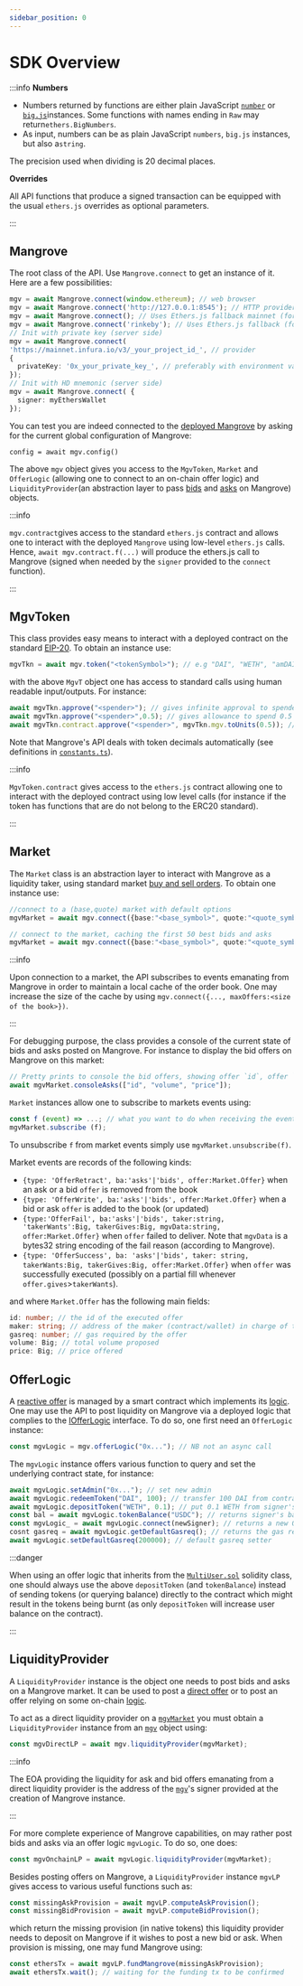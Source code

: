 ```yaml
---
sidebar_position: 0
---
```


# SDK Overview

:::info **Numbers**

* Numbers returned by functions are either plain JavaScript [`number`](https://developer.mozilla.org/fr/docs/Web/JavaScript/Reference/Global\_Objects/Number) or [`big.js`](https://github.com/MikeMcl/big.js/)instances. Some functions with names ending in `Raw` may return`ethers.BigNumbers`.
* As input, numbers can be as plain JavaScript `numbers`, `big.js` instances, but also a`string`.

The precision used when dividing is 20 decimal places.

**Overrides**

All API functions that produce a signed transaction can be equipped with the usual `ethers.js` overrides as optional parameters.

:::

## Mangrove

The root class of the API. Use `Mangrove.connect` to get an instance of it. Here are a few possibilities:

```typescript
mgv = await Mangrove.connect(window.ethereum); // web browser
mgv = await Mangrove.connect('http://127.0.0.1:8545'); // HTTP provider
mgv = await Mangrove.connect(); // Uses Ethers.js fallback mainnet (for testing only)
mgv = await Mangrove.connect('rinkeby'); // Uses Ethers.js fallback (for testing only)
// Init with private key (server side)
mgv = await Mangrove.connect(
'https://mainnet.infura.io/v3/_your_project_id_', // provider
{
  privateKey: '0x_your_private_key_', // preferably with environment variable
});
// Init with HD mnemonic (server side)
mgv = await Mangrove.connect( {
  signer: myEthersWallet
});
```

You can test you are indeed connected to the [deployed Mangrove](../../addresses/contract-addresses.md) by asking for the current global configuration of Mangrove:

`config = await mgv.config()`

The above `mgv` object gives you access to the `MgvToken`, `Market` and `OfferLogic` (allowing one to connect to an on-chain offer logic) and `LiquidityProvider`(an abstraction layer to pass [bids](https://www.investopedia.com/terms/b/bid.asp) and [asks](https://www.investopedia.com/terms/a/ask.asp) on Mangrove) objects.

:::info

`mgv.contract`gives access to the standard `ethers.js` contract and allows one to interact with the deployed `Mangrove` using low-level `ethers.js` calls. Hence, `await mgv.contract.f(...)` will produce the ethers.js call to Mangrove (signed when needed by the `signer` provided to the `connect` function).

:::

## MgvToken

This class provides easy means to interact with a deployed contract on the standard [EIP-20](https://eips.ethereum.org/EIPS/eip-20). To obtain an instance use:

```javascript
mgvTkn = await mgv.token("<tokenSymbol>"); // e.g "DAI", "WETH", "amDAI", etc.
```

with the above `MgvT` object one has access to standard calls using human readable input/outputs. For instance:

```javascript
await mgvTkn.approve("<spender>"); // gives infinite approval to spender
await mgvTkn.approve("<spender>",0.5); // gives allowance to spend 0.5 token units to spender
await mgvTkn.contract.approve("<spender>", mgvTkn.mgv.toUnits(0.5)); // ethers.js call
```

Note that Mangrove's API deals with token decimals automatically (see definitions in [`constants.ts`](https://github.com/mangrovedao/mangrove/blob/master/packages/mangrove.js/src/constants.ts)).

:::info

`MgvToken.contract` gives access to the `ethers.js` contract allowing one to interact with the deployed contract using low level calls (for instance if the token has functions that are do not belong to the ERC20 standard).

:::

## Market

The `Market` class is an abstraction layer to interact with Mangrove as a liquidity taker, using standard market [buy and sell orders](../guides/sell-and-buy-orders.md). To obtain one instance use:

```typescript
//connect to a (base,quote) market with default options
mgvMarket = await mgv.connect({base:"<base_symbol>", quote:"<quote_symbol>"});

// connect to the market, caching the first 50 best bids and asks
mgvMarket = await mgv.connect({base:"<base_symbol>", quote:"<quote_symbol>", maxOffers: 50});
```

:::info

Upon connection to a market, the API subscribes to events emanating from Mangrove in order to maintain a local cache of the order book. One may increase the size of the cache by using `mgv.connect({..., maxOffers:<size of the book>})`.

:::

For debugging purpose, the class provides a console of the current state of bids and asks posted on Mangrove. For instance to display the bid offers on Mangrove on this market:

```typescript
// Pretty prints to console the bid offers, showing offer `id`, offer `volume` and offer `price
await mgvMarket.consoleAsks(["id", "volume", "price"]);
```

`Market` instances allow one to subscribe to markets events using:

```javascript
const f (event) => ...; // what you want to do when receiving the event 
mgvMarket.subscribe (f);
```

To unsubscribe `f` from market events simply use `mgvMarket.unsubscribe(f)`.

Market events are records of the following kinds:

* `{type: 'OfferRetract', ba:'asks'|'bids', offer:Market.Offer}` when an ask or a bid `offer` is removed from the book
* `{type: 'OfferWrite', ba:'asks'|'bids', offer:Market.Offer}` when a bid or ask `offer` is added to the book (or updated)
* `{type:'OfferFail', ba:'asks'|'bids', taker:string, 'takerWants':Big, takerGives:Big, mgvData:string, offer:Market.Offer}` when `offer` failed to deliver. Note that `mgvData` is a bytes32 string encoding of the fail reason (according to Mangrove).
* `{type: 'OfferSuccess', ba: 'asks'|'bids', taker: string, takerWants:Big, takerGives:Big, offer:Market.Offer}` when `offer` was successfully executed (possibly on a partial fill whenever `offer.gives`>`takerWants`).

and where `Market.Offer` has the following main fields:

```typescript
id: number; // the id of the executed offer
maker: string; // address of the maker (contract/wallet) in charge of the offer
gasreq: number; // gas required by the offer
volume: Big; // total volume proposed
price: Big; // price offered
```

## OfferLogic

A [reactive offer](https://docs.mangrove.exchange/data-structures/market) is managed by a smart contract which implements its [logic](api-overview.md#offerlogic). One may use the API to post liquidity on Mangrove via a deployed logic that complies to the [IOfferLogic](https://github.com/mangrovedao/mangrove/blob/master/packages/mangrove-solidity/contracts/Strategies/interfaces/IOfferLogic.sol) interface. To do so, one first need an `OfferLogic` instance:

```typescript
const mgvLogic = mgv.offerLogic("0x..."); // NB not an async call
```

The `mgvLogic` instance offers various function to query and set the underlying contract state, for instance:

```javascript
await mgvLogic.setAdmin("0x..."); // set new admin
await mgvLogic.redeemToken("DAI", 100); // transfer 100 DAI from contract's signer account to signer's EOA
await mgvLogic.depositToken("WETH", 0.1); // put 0.1 WETH from signer's EOA to contract's account
const bal = await mgvLogic.tokenBalance("USDC"); // returns signer's balance of USDC on the contract
const mgvLogic_ = await mgvLogic.connect(newSigner); // returns a new OfferLogic instance with a new signer
cosnt gasreq = await mgvLogic.getDefaultGasreq(); // returns the gas required (by default) for new offers of this contract
await mgvLogic.setDefaultGasreq(200000); // default gasreq setter
```

:::danger

When using an offer logic that inherits from the [`MultiUser.sol`](https://github.com/mangrovedao/mangrove/blob/master/packages/mangrove-solidity/contracts/Strategies/OfferLogics/MultiUsers/MultiUser.sol) solidity class, one should always use the above `depositToken` (and `tokenBalance`) instead of sending tokens (or querying balance) directly to the contract which might result in the tokens being burnt (as only `depositToken` will increase user balance on the contract).

:::

## LiquidityProvider

A `LiquidityProvider` instance is the object one needs to post bids and asks on a Mangrove market. It can be used to post a [direct offer](../getting-started/basic-offer.md) or to post an offer relying on some on-chain [logic](api-overview.md#offerlogic).

To act as a direct liquidity provider on a [`mgvMarket`](api-overview.md#market) you must obtain a `LiquidityProvider` instance from an [`mgv`](api-overview.md#mangrove) object using:

```javascript
const mgvDirectLP = await mgv.liquidityProvider(mgvMarket);
```

:::info

The EOA providing the liquidity for ask and bid offers emanating from a direct liquidity provider is the address of the [`mgv`](api-overview.md#mangrove)'s signer provided at the creation of Mangrove instance.

:::

For more complete experience of Mangrove capabilities, on may rather post bids and asks via an offer logic `mgvLogic`. To do so, one does:

```javascript
const mgvOnchainLP = await mgvLogic.liquidityProvider(mgvMarket);
```

Besides posting offers on Mangrove, a `LiquidityProvider` instance `mgvLP` gives access to various useful functions such as:

```javascript
const missingAskProvision = await mgvLP.computeAskProvision();
const missingBidProvision = await mgvLP.computeBidProvision();
```

which return the missing provision (in native tokens) this liquidity provider needs to deposit on Mangrove if it wishes to post a new bid or ask. When provision is missing, one may fund Mangrove using:

```javascript
const ethersTx = await mgvLP.fundMangrove(missingAskProvision);
await ethersTx.wait(); // waiting for the funding tx to be confirmed
```
